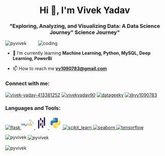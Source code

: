 <h1 align="center">Hi 👋, I'm Vivek Yadav</h1>
<h3 align="center">"Exploring, Analyzing, and Visualizing Data: A Data Science Journey" Science Journey"</h3>

<img align="right" alt="coding" width="400" src="https://user-images.githubusercontent.com/55389276/140866485-8fb1c876-9a8f-4d6a-98dc-08c4981eaf70.gif">

<p align="left"> <img src="https://komarev.com/ghpvc/?username=pyvivek&label=Profile%20views&color=0e75b6&style=flat" alt="pyvivek" /> </p>

- 🌱 I’m currently learning **Machine Learning, Python, MySQL, Deep Learning, PowerBi**

- 📫 How to reach me **vy1090783@gmail.com**

<h3 align="left">Connect with me:</h3>
<p align="left">
<a href="https://linkedin.com/in/vivek-yadav-413381252" target="blank"><img align="center" src="https://raw.githubusercontent.com/rahuldkjain/github-profile-readme-generator/master/src/images/icons/Social/linked-in-alt.svg" alt="vivek-yadav-413381252" height="30" width="40" /></a>
<a href="https://kaggle.com/vivekyadav90" target="blank"><img align="center" src="https://raw.githubusercontent.com/rahuldkjain/github-profile-readme-generator/master/src/images/icons/Social/kaggle.svg" alt="vivekyadav90" height="30" width="40" /></a>
<a href="https://instagram.com/datageeky" target="blank"><img align="center" src="https://raw.githubusercontent.com/rahuldkjain/github-profile-readme-generator/master/src/images/icons/Social/instagram.svg" alt="datageeky" height="30" width="40" /></a>
<a href="https://www.hackerrank.com/@vy1090783" target="blank"><img align="center" src="https://raw.githubusercontent.com/rahuldkjain/github-profile-readme-generator/master/src/images/icons/Social/hackerrank.svg" alt="@vy1090783" height="30" width="40" /></a>
</p>

<h3 align="left">Languages and Tools:</h3>
<p align="left"> <a href="https://flask.palletsprojects.com/" target="_blank" rel="noreferrer"> <img src="https://www.vectorlogo.zone/logos/pocoo_flask/pocoo_flask-icon.svg" alt="flask" width="40" height="40"/> </a> <a href="https://www.mysql.com/" target="_blank" rel="noreferrer"> <img src="https://raw.githubusercontent.com/devicons/devicon/master/icons/mysql/mysql-original-wordmark.svg" alt="mysql" width="40" height="40"/> </a> <a href="https://pandas.pydata.org/" target="_blank" rel="noreferrer"> <img src="https://raw.githubusercontent.com/devicons/devicon/2ae2a900d2f041da66e950e4d48052658d850630/icons/pandas/pandas-original.svg" alt="pandas" width="40" height="40"/> </a> <a href="https://www.python.org" target="_blank" rel="noreferrer"> <img src="https://raw.githubusercontent.com/devicons/devicon/master/icons/python/python-original.svg" alt="python" width="40" height="40"/> </a> <a href="https://scikit-learn.org/" target="_blank" rel="noreferrer"> <img src="https://upload.wikimedia.org/wikipedia/commons/0/05/Scikit_learn_logo_small.svg" alt="scikit_learn" width="40" height="40"/> </a> <a href="https://seaborn.pydata.org/" target="_blank" rel="noreferrer"> <img src="https://seaborn.pydata.org/_images/logo-mark-lightbg.svg" alt="seaborn" width="40" height="40"/> </a> <a href="https://www.tensorflow.org" target="_blank" rel="noreferrer"> <img src="https://www.vectorlogo.zone/logos/tensorflow/tensorflow-icon.svg" alt="tensorflow" width="40" height="40"/> </a> </p>

<p><img align="left" src="https://github-readme-stats.vercel.app/api/top-langs?username=pyvivek&show_icons=true&locale=en&layout=compact" alt="pyvivek" /></p>

<p>&nbsp;<img align="center" src="https://github-readme-stats.vercel.app/api?username=pyvivek&show_icons=true&locale=en" alt="pyvivek" /></p>

<p><img align="center" src="https://github-readme-streak-stats.herokuapp.com/?user=pyvivek&" alt="pyvivek" /></p>
